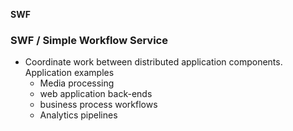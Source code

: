 **SWF**

### SWF / Simple Workflow Service
- Coordinate work between distributed application components. Application examples
  - Media processing
  - web application back-ends
  - business process workflows
  - Analytics pipelines
